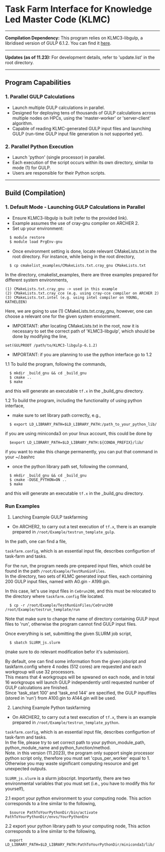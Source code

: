 # Task Farm Interface for Knowledge Led Master Code (KLMC)

---

**Compilation Dependency:**
This program relies on KLMC3-libgulp, a libridised version of GULP 6.1.2. You can find it [here](https://github.com/sweetmixture/KLMC3-libgulp-6.1.2/tree/main).

---

**Updates (as of 11.23):**
For development details, refer to 'update.list' in the root directory.

---

## Program Capabilities

### 1. Parallel GULP Calculations
- Launch multiple GULP calculations in parallel.
- Designed for deploying tens of thousands of GULP calculations across multiple nodes on HPCs, using the 'master-worker' or 'server-client' algorithm.
- Capable of reading KLMC-generated GULP input files and launching GULP (run-time GULP input file generation is not supported yet).

### 2. Parallel Python Execution
- Launch 'python' (single processor) in parallel.
- Each execution of the script occurs within its own directory, similar to mode (1) for GULP.
- Users are responsible for their Python scripts.

---

## Build (Compilation)

### 1. Default Mode - Launching GULP Calculations in Parallel

- Ensure KLMC3-libgulp is built (refer to the provided link).
- Example assumes the use of cray-gnu compiler on ARCHER 2.
- Set up your environment:
```bash
  $ module restore
  $ module load PrgEnv-gnu
```

* Once environment setting is done, locate relevant CMakeLists.txt in the root directory. For instance, while being in the root directory,  
```
  $ cp cmakelist_examples/CMakeLists.txt.cray_gnu CMakeLists.txt
```
In the directory, cmakelist_examples, there are three examples prepared for different system environments,  
```
(1) CMakeLists.txt.cray_gnu -> used in this example  
(2) CMakeLists.txt.cray_cce (e.g. using cray-cce compiler on ARCHER 2)  
(3) CMakeLists.txt.intel (e.g. using intel compiler on YOUNG, KATHELEEN)  
```
Here, we are going to use (1) CMakeLists.txt.cray_gnu, however, one can choose a relevant one for the given system enviornment.  

* IMPORTANT: after locating CMakeLists.txt in the root, now it is necessary to set the correct path of 'KLMC3-libgulp', which should be done by modifying the line,  
```
set(GULPROOT /path/to/KLMC3-libgulp-6.1.2)
```

* IMPORTANT: if you are planning to use the python interface go to 1.2  

1.1 To build the program, following the commands,  
```
  $ mkdir _build_gnu && cd _build_gnu
  $ cmake ..
  $ make
```
and this will generate an executable ```tf.x``` in the _build_gnu directory.  

1.2 To build the program, including the functionality of using python interface,

* make sure to set library path correctly, e.g.,
```
  $ export LD_LIBRARY_PATH=$LD_LIBRARY_PATH:/path_to_your_python_lib/
```
if you are using miniconda3 on your linux account, this could be done by  
```
  $export LD_LIBRARY_PATH=$LD_LIBRARY_PATH:${CONDA_PREFIX}/lib/
```
if you want to make this change permanently, you can put that command in your ~/.bashrc  

* once the python library path set, following the command,
```
  $ mkdir _build_gnu && cd _build_gnu
  $ cmake -DUSE_PYTHON=ON ..
  $ make
```
and this will generate an executable ```tf.x``` in the _build_gnu directory.  




### Run Examples

1. Lanching Example GULP taskfarming  

* On ARCHER2, to carry out a test execution of ```tf.x```, there is an example prepared in ```/root/Example/testrun_template_gulp```.
  
In the path, one can find a file,
  
```taskfarm.config```, which is an essential input file, describes configurtion of task-farm and tasks.  

For the run, the program needs pre-prepared input files, which could be found in the path ```/root/Example/TestRunGinFiles```.  
In the directory, two sets of KLMC generated input files, each containing 200 GULP input files, named with A0.gin - A199.gin.  
  
In this case, let's use input files in ```CeOrun200```, and this must be relocated to the directory where ```taskfarm.config``` file located.  
```
  $ cp -r /root/Example/TestRunGinFiles/CeOrun200 /root/Example/testrun_template/run
```
Note that make sure to change the name of directory containing GULP input files to 'run', otherwise the program cannot find GULP input files.  

Once everything is set, submitting the given SLURM job script,  
```
  $ sbatch SLURM_js.slurm
```
(make sure to do relevant modification befor it's submission).  

By default, one can find some information from the given jobsript and taskfarm.config where 4 nodes (512 cores) are requested and each workgroup will use 32 processors.  
This means that 4 workgroups will be spwaned on each node, and in total 16 workgroups will launch GULP independently until requested number of GULP calculations are finished.  
Since 'task_start 100' and 'task_end 144' are specified, the GULP inputfiles (stored in 'run') from A100.gin to A144.gin will be used.  

2. Lanching Example Python taskfarming  

* On ARCHER2, to carry out a test execution of ```tf.x```, there is an example prepared in ```/root/Example/testrun_template_python```.

```taskfarm.config```, which is an essential input file, describes configurtion of task-farm and tasks.  
In the file, please try to set correct path to your python_module_path, python_module_name and python_function/method.  
Note. in this version (11.2023), the program only support single processor python script only, therefore you must set 'cpus_per_worker' equal to 1.  
Otherwise you may waste significant computing resource and get unexpected outputs.  


```SLURM_js.slurm``` is a slurm jobscript. Importantly, there are two environmental variables that you must set (i.e., you have to modify this for yourself),

2.1 export your python environment to your computing node. This action corresponds to a line similar to the following,  
```
  $source PathToYourPythonDir/bin/activate PathToYourPythonDir/envs/YourPythonEnv
```
2.2 export your python library path to your computing node, This action corresponds to a line similar to the following,
```
  export LD_LIBRARY_PATH=$LD_LIBRARY_PATH:PathToYourPythonDir/miniconda3/lib/
```



